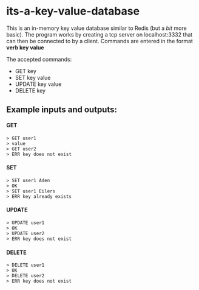 # its-a-key-value-database
This is an in-memory key value database similar to Redis (but a _bit_ more basic).
The program works by creating a tcp server on localhost:3332 that can then be connected to by a client. 
Commands are entered in the format **verb key value**

The accepted commands:
* GET key
* SET key value
* UPDATE key value
* DELETE key

## Example inputs and outputs:

#### GET
```
> GET user1
> value
> GET user2
> ERR key does not exist
```
#### SET
```
> SET user1 Aden
> OK
> SET user1 Eilers
> ERR key already exists
```
#### UPDATE
```
> UPDATE user1
> OK
> UPDATE user2
> ERR key does not exist
```
#### DELETE
```
> DELETE user1
> OK
> DELETE user2
> ERR key does not exist
```
